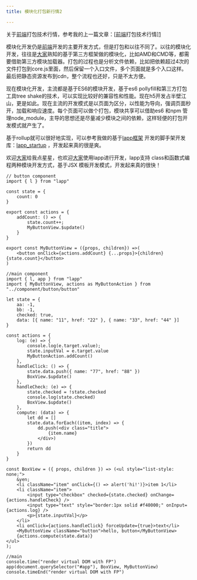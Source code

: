 ```yaml
---
title: 模块化打包新行情2

---
```


关于[前端](https://www.w3cdoc.com)打包技术行情，参考我的上一篇文章：[[前端](https://www.w3cdoc.com)打包技术行情][1]

模块化开发仍是[前端](https://www.w3cdoc.com)开发的主要开发方式，但是打包和以往不同了。以往的模块化开发，往往是[大家](https://www.w3cdoc.com)熟知的基于第三方框架做的模块化，比如AMD和CMD等，都需要借助第三方模块加载器。打包的过程也是分析文件依赖，比如把依赖超过4次的文件打包到core.js里面，然后保留一个入口文件，多个页面就是多个入口这样。最后把静态资源发布到cdn，整个流程也还好，只是不太方便。

现在模块化开发，主流都是基于ES6的模块开发，基于es6 pollyfill和第三方打包工具tree shake的技术，可以实现比较好的兼容性和性能。现在h5开发占半壁江山，更是如此。现在主流的开发模式是以页面为区分，以性能为导向，强调页面秒开，加载和响应速度。每个页面可以做个打包，模块共享可以借助es6 和npm 管理node_module，主导的思想还是尽量减少模块之间的依赖，这样轻便的打包开发模式就产生了。

基于rollup就可以很好地实现，可以参考我做的基于[lapp框架][2] 开发的脚手架开发库：[lapp_startup][3] ，开发起来真的很是爽。

欢迎[大家](https://www.w3cdoc.com)给我点星星，也欢迎[大家](https://www.w3cdoc.com)使用lapp进行开发，lapp支持 class和函数式编程两种模块开发方式，基于JSX 模板开发模式，开发起来真的很快！

```
// button component
import { l } from "lapp"

const state = {
    count: 0
}

export const actions = {
    addCount: () => {
        state.count++;
        MyButtonView.$update()
    }
}

export const MyButtonView = ({props, children}) =>(
    <button onClick={actions.addCount} {...props}>{children}{state.count}</button>
)

```

```
//main component
import { l, app } from "lapp"
import { MyButtonView, actions as MyButtonAction } from "../component/button/button"

let state = {
    aa: -1,
    bb: -1,
    checked: true,
    data: [{ name: "11", href: "22" }, { name: "33", href: "44" }]
}

const actions = {
    log: (e) => {
        console.log(e.target.value);
        state.inputVal = e.target.value
        MyButtonAction.addCount()
    },
    handleClick: () => {
        state.data.push({ name: "77", href: "88" })
        BoxView.$update()
    },
    handleCheck: (e) => {
        state.checked = !state.checked
        console.log(state.checked)
        BoxView.$update()
    },
    compute: (data) => {
        let dd = []
        state.data.forEach((item, index) => {
            dd.push(<div class="title">
                {item.name}
            </div>)
        })
        return dd
    }
}

const BoxView = ({ props, children }) => (<ul style="list-style: none;">
    &yen;
    <li className="item" onClick={() => alert('hi!')}>item 1</li>
    <li className="item">
        <input type="checkbox" checked={state.checked} onChange={actions.handleCheck} />
        <input type="text" style="border:1px solid #f40000;" onInput={actions.log} />
        <p>{state.inputVal}</p>
    </li>
    <li onClick={actions.handleClick} forceUpdate={true}>text</li>
    <MyButtonView className="button">hello, button</MyButtonView>
    {actions.compute(state.data)}
</ul>
);

//main
console.time("render virtual DOM with FP")
app(document.querySelector("#app"), BoxView, MyButtonView)
console.timeEnd("render virtual DOM with FP")

```

 [1]: //fed123.oss-ap-southeast-2.aliyuncs.com/2017/08/28/%e5%89%8d%e7%ab%af%e6%89%93%e5%8c%85%e6%8a%80%e6%9c%af%e8%a1%8c%e6%83%85/
 [2]: https://github.com/chalecao/lapp
 [3]: https://github.com/chalecao/lapp-startup
